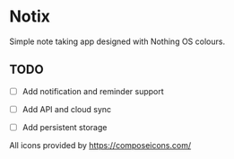 # Notix
Simple note taking app designed with Nothing OS colours.

## TODO
- [ ] Add notification and reminder support
- [ ] Add API and cloud sync
- [ ] Add persistent storage


All icons provided by https://composeicons.com/
